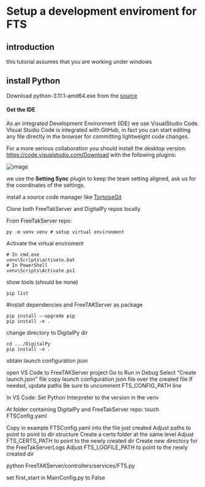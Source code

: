 # Setup a development enviroment for FTS
## introduction
this tutorial assumes that you are working under windows

## install Python
Download python-3.11.1-amd64.exe from the [source](https://www.python.org/downloads/release/python-3111/)

#### Get the IDE
As an integrated Development Environment (IDE) we use VisualStudio Code.
VIsual Studio Code is integrated with GitHub, in fact you can start editing any file directly in the browser for committing lightweight code changes.

For a more serious collaboration you should install the desktop version:
https://code.visualstudio.com/Download
with the following plugins:

![image](https://user-images.githubusercontent.com/60719165/189349403-3b4d400b-2fe1-4ea1-a0ae-f0b164346bd5.png)

we use the **Setting Sync** plugin to keep the team setting aligned, ask us for the coordinates of the settings.


install a source code manager like [TortoiseGit](https://tortoisegit.org/)

Clone both FreeTakServer and DigitalPy repos locally

From FreeTakServer repo:
```
py -m venv venv # setup virtual environment
```

Activate the virtual enviroment
```
# In cmd.exe
venv\Scripts\activate.bat
# In PowerShell
venv\Scripts\Activate.ps1
```
show tools (should be none)
```
pip list
```

 #install dependencies and FreeTAKServer as package
```
pip install —-upgrade pip
pip install -e .
```

change directory to DigitalPy dir
```
cd .../DigitalPy
pip install -e .
```

obtain launch configuration json




open VS Code to FreeTAKServer project
Go to Run in Debug
Select “Create launch.json” file
copy launch configuration json file over the created file
If needed, update paths
Be sure to uncomment FTS_CONFIG_PATH line

In VS Code: 
Set Python Interpreter to the version in the venv

At folder containing DigitalPy and FreeTakServer repo:
touch FTSConfig.yaml

Copy in example FTSConfig.yaml into the file just created
Adjust paths to point to point to dir structure
Create a certs folder at the same level
Adjust FTS_CERTS_PATH to point to the newly created dir
Create new directory for the FreeTakServerLogs
Adjust FTS_LOGFILE_PATH to point to the newly created dir

python FreeTAKServer/controllers/services/FTS.py

set first_start in MainConfig.py to False
